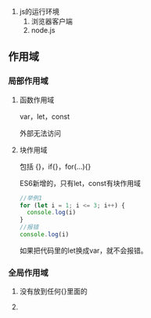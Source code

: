 1. js的运行环境
   1. 浏览器客户端
   2. node.js

## 作用域

### 局部作用域

1. 函数作用域

   var，let，const

   外部无法访问

2. 块作用域

   包括 {}，if{}，for(...){}

   ES6新增的，只有let，const有块作用域

   ```javascript
   //举例1
   for (let i = 1; i <= 3; i++) {
     console.log(i)
   }
   //报错
   console.log(i)
   ```

   如果把代码里的let换成var，就不会报错。

### 全局作用域

1. 没有放到任何{}里面的

2. <script> 标签和.js文件的最外层就是全局作用域  

### 作用域链

先从最内层找，然后一层一层往外找，知道全局作用域



### 垃圾回收

低版本的IE浏览器使用的是引用计数算法

引用计数算法会有循环引用的问题

目前现代浏览器使用的都是标记-清除算法

### 闭包

```javascript
function outer() {
    const a = 1
    function f() {
        console.log(a)
    }
    return f
}
let ff = outer()
ff()
ff()
```

闭包=内层函数+外层函数的变量

### 变量提升

代码运行的时候，会把函数的声明，创建提升到当前作用域的最开头

代码运行的时候，会把用var声明的变量的声明过程（没有赋值过程）提升到当前作用域的开头，在函数提升后面

let，const不存在变量提升，变量提升是旧的语法

```javascript
console.log(a)
fn()
var a = 10
function fn() {
    console.log(a)
}
```



```javascript
let a = 10
function fn() {
    console.log(a)
    let a = 20
}
fn()
```

这里要注意，这段代码会报错，let没有变量提升，但是fn里面的a也不会使用外层的a变量。

解释  const会提升创建，不会提升声明，相当于占位。但是不是声明，所以不能使用。

```javascript
console.log(a)
var a = 10
function a() {
    console.log(111)
}
console.log(a)

var a = 20
console.log(a)

var b = 30
var b
console.log("b =",b)


var c = 50
function c() {
    console.log("ccc")
}
console.log("c = ",c)

//打印结果
//[Function: a]
//10
//20
//b = 30
//c =  50
```

a函数会被提升到最前面，所以第一次打印的a是`[Function: a]`。

## 函数

### 动态参数

```javascript
function sum() {
    console.log(arguments)
    let s = 0
    for(let i = 0; i < arguments.length;i++) {
        s += arguments[i]
    }
    return s
}
console.log(sum(1,2,3))
console.log(sum(1,2))
```

`arguments`可以动态获取实参

### 剩余参数

ES5新增语法

```javascript
function fn(a, b, ...c) {
    console.log(a,b,c)
}
fn(1,2,3,4,5)
```

`...`可以指代多个实参，用数组接收。

### 箭头函数

1. `=>`中间不能有空格
2. `=>`和`{}`之间可以有回车
3. `()`和`=>`之间不能有回车
4. `()`里面放形参列表，`{}`里面放函数体

```javascript
//简写 如果形参只有一个，可以省略()
let fn = a => {
    console.log(a)
}
fn(33)

//如果 函数体只有一行，可以省略{},并且会return这一行的表达式
let fn = a => a+a
cc = fn(33)
console.log(cc)
```

```javascript
//注意，这种情况不能直接省略{},会有歧义
let fn = () => {
    return {uname:'zs',age:18}
}
console.log(fn())

//可以这样,再加一个()
let fn = () => ({uname:'zs',age:18})
console.log(fn())
```

**注意**

1. 箭头函数内部没有arguments，如果要获取动态参数，可以使用剩余参数
2. 箭头函数内部没有this，
3. 箭头函数属于表达式函数，因此不存在函数提升

### 数组解构

```javascript
//案例1
let [a,b,[c,d]] = [1,2,[5,8]]
console.log(a,b,c,d)

//案例2
let [,a,b,] = [1,2,3,4]
console.log(a,b)
```

### 对象的解构

```javascript
//不需要按顺序，变量名要等于键名
let {sex,uname} = {uname:'zs',age:18,sex:'男'}
//也可以，其他的可以用other接收
let {sex,uname,...other} = {uname:'zs',age:18,sex:'男'}

//案例2
let person = {
    uname:'zs',
    age:33,
    dog: {
        dname:'旺财',
        dage:2
    },
    cat: {
        cname: '花花',
        cage:1
    }
}
let {uname,dog:{dname}} = person
console.log(uname)
console.log(dname)

//使用案例3  
let obj = {
    uname: 'zs',
    age:22,
    sex:'男'
}
// 这里相当于 let { sex } = obj
function fn({sex}) {
    console.log(sex)
}
fn(obj)

//案例4
//变量有冲突时，或者想换一个变量
let {sex:xingbie,uname} = {uname:'zs',age:18,sex:'男'}
console.log(xingbie)

```





